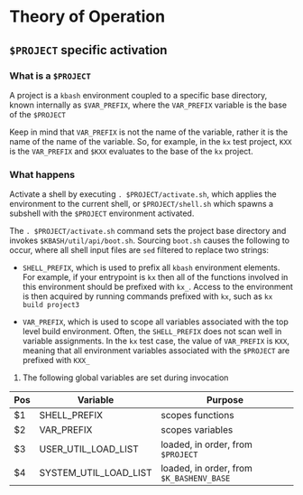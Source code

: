 # Theory of Operation

## ```$PROJECT``` specific activation

### What is a ```$PROJECT```

A project is a ```kbash``` environment coupled to a specific base
directory, known internally as ```$VAR_PREFIX```, where the ```VAR_PREFIX```
variable is the base of the ```$PROJECT```

Keep in mind that ```VAR_PREFIX``` is not the name of the variable, rather
it is the name of the name of the variable.  So, for example, in the ```kx```
test project, ```KXX``` is the ```VAR_PREFIX``` and ```$KXX``` evaluates to
the base of the ```kx``` project.

### What happens

Activate a shell by executing ```. $PROJECT/activate.sh```, which applies
the environment to the current shell, or ```$PROJECT/shell.sh``` which
spawns a subshell with the ```$PROJECT``` environment activated.

The ```. $PROJECT/activate.sh``` command sets the project base directory
and invokes ```$KBASH/util/api/boot.sh```.  Sourcing ```boot.sh``` causes
the following to occur, where all shell input files are ```sed``` filtered
to replace two strings:

- ```SHELL_PREFIX```, which is used to prefix all ```kbash``` environment
 elements.  For example, if your entrypoint is ```kx``` then all of
 the functions involved in this environment should be prefixed
 with ```kx_```.  Access to the environment is then acquired by
 running commands prefixed with ```kx```, such as ```kx build project3```

- ```VAR_PREFIX```, which is used to scope all variables associated with the
 top level build environment.  Often, the ```SHELL_PREFIX``` does not
 scan well in variable assignments.  In the ```kx``` test case, the
 value of ```VAR_PREFIX``` is ```KXX```, meaning that all environment
 variables associated with the ```$PROJECT``` are prefixed with ```KXX_```


1. The following global variables are set during invocation

|Pos|Variable                   |Purpose       |
|---|---------------------------|--------------|
|$1 |SHELL_PREFIX               |scopes functions |
|$2 |VAR_PREFIX                 |scopes variables |
|$3 |USER_UTIL_LOAD_LIST        |loaded, in order, from ```$PROJECT``` |
|$4 |SYSTEM_UTIL_LOAD_LIST      |loaded, in order, from ```$K_BASHENV_BASE```|

